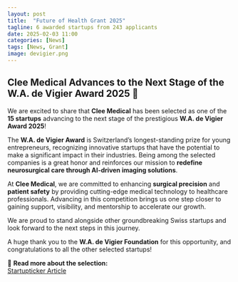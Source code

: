 ```yaml
---
layout: post
title:  "Future of Health Grant 2025"
tagline: 6 awarded startups from 243 applicants
date: 2025-02-03 11:00
categories: [News]
tags: [News, Grant]
image: devigier.png
---
```


## Clee Medical Advances to the Next Stage of the W.A. de Vigier Award 2025 🎉  

We are excited to share that **Clee Medical** has been selected as one of the **15 startups** advancing to the next stage of the prestigious **W.A. de Vigier Award 2025**!  

The **W.A. de Vigier Award** is Switzerland’s longest-standing prize for young entrepreneurs, recognizing innovative startups that have the potential to make a significant impact in their industries. Being among the selected companies is a great honor and reinforces our mission to **redefine neurosurgical care through AI-driven imaging solutions**.  

At **Clee Medical**, we are committed to enhancing **surgical precision** and **patient safety** by providing cutting-edge medical technology to healthcare professionals. Advancing in this competition brings us one step closer to gaining support, visibility, and mentorship to accelerate our growth.  

We are proud to stand alongside other groundbreaking Swiss startups and look forward to the next steps in this journey.  

A huge thank you to the **W.A. de Vigier Foundation** for this opportunity, and congratulations to all the other selected startups!

🔗 **Read more about the selection:**  
[Startupticker Article](https://www.startupticker.ch/en/news/15-startups-advance-to-next-stage-of-the-w-a-de-vigier-award?utm_source=newsletter644&utm_medium=email&utm_campaign=newsletter644)